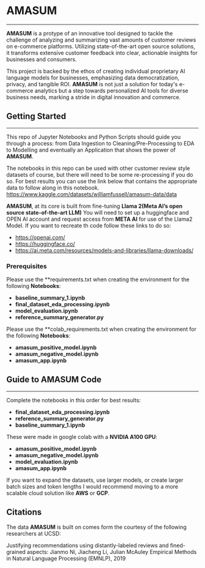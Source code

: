# AMASUM
---
**AMASUM** is a protype of an innovative tool designed to tackle the challenge of analyzing and summarizing vast amounts of customer reviews on e-commerce platforms. Utilizing state-of-the-art open source solutions, it transforms extensive customer feedback into clear, actionable insights for businesses and consumers. 

This project is backed by the ethos of creating individual proprietary AI language models for businesses, emphasizing data democratization, privacy, and tangible ROI. **AMASUM** is not just a solution for today's e-commerce analytics but a step towards personalized AI tools for diverse business needs, marking a stride in digital innovation and commerce.


## Getting Started
---
This repo of Jupyter Notebooks and Python Scripts should guide you through a process: from Data Ingestion to Cleaning/Pre-Processing to EDA to Modelling and eventually an Application that shows the power of **AMASUM**.

The notebooks in this repo can be used with other customer review style datasets of course, but there will need to be some re-processing if you do so. For best results you can use the link below that contains the appropriate data to follow along in this notebook.
https://www.kaggle.com/datasets/williamfussell/amasum-data/data

**AMASUM**, at its core is built from fine-tuning **Llama 2(Meta AI’s open source state-of-the-art LLM)**
You will need to set up a huggingface and OPEN AI account and request access from **META AI** for use of the Llama2 Model.
If you want to recreate th code follow these links to do so:
- https://openai.com/
- https://huggingface.co/
- https://ai.meta.com/resources/models-and-libraries/llama-downloads/

### Prerequisites
Please use the **requirements.txt when creating the environment for the following **Notebooks**:
- **baseline_summary_1.ipynb**
- **final_dataset_eda_processing.ipynb**
- **model_evaluation.ipynb**
- **reference_summary_generator.py**

Please use the **colab_requirements.txt when creating the environment for the following **Notebooks**:
- **amasum_positive_model.ipynb**
- **amasum_negative_model.ipynb**
- **amasum_app.ipynb**

## Guide to AMASUM Code
---
Complete the notebooks in this order for best results:

- **final_dataset_eda_processing.ipynb**
- **reference_summary_generator.py**
- **baseline_summary_1.ipynb**

These were made in google colab with a **NVIDIA A100 GPU**:
- **amasum_positive_model.ipynb**
- **amasum_negative_model.ipynb**
- **model_evaluation.ipynb**
- **amasum_app.ipynb**

If you want to expand the datasets, use larger models, or create larger batch sizes and token lengths I would recommend moving to a more scalable cloud solution like **AWS** or **GCP**.

## Citations
The data **AMASUM** is built on comes form the courtesy of the following researchers at UCSD:

Justifying recommendations using distantly-labeled reviews and fined-grained aspects:
Jianmo Ni, Jiacheng Li, Julian McAuley
Empirical Methods in Natural Language Processing (EMNLP), 2019





